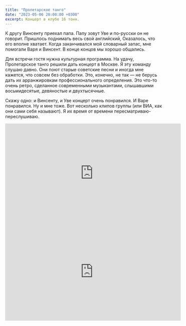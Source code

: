 ```yaml
---
title: "Пролетарское танго"
date: "2023-05-06 20:00:00 +0300"
excerpt: Концерт в клубе 16 тонн.
---
```


К другу Винсенту приехал папа. Папу зовут Уве и по-русски он не говорит. Пришлось поднимать весь свой английский, Оказалось, что его вполне хватает. Когда заканчивался мой словарный запас, мне помогали Варя и Винсент. В конце концов мы хорошо общались.

Для встречи гостя нужна культурная программа. На удачу, Пролетарское танго решили дать концерт в Москве. Я эту команду слушаю давно. Они поют старые советские песни и иногда мне кажется, что совсем без обработки. Это, конечно, не так — не берусь дать их арранжировкам профессионального определения. Это что-то очень ретро, сделанное современными музыкантами, слышавшими восьмидесятые, девяностые и двухтысячные.

Скажу одно: и Винсенту, и Уве концерт очень понравился. И Варе понравился. Ну и мне тоже. Вот несколько клипов группы (или ВИА, как они сами себя называют). Я их время от времени пересматриваю-переслушиваю.


<div class="video-wrapper">
    <iframe width="560" height="315" src="https://www.youtube.com/embed/Ih9FLpKONoc" title="YouTube video player" frameborder="0" allow="accelerometer; autoplay; clipboard-write; encrypted-media; gyroscope; picture-in-picture; web-share" allowfullscreen></iframe>
</div>

<div class="video-wrapper">
    <iframe width="560" height="315" src="https://www.youtube.com/embed/npyO3zJeuz0" title="YouTube video player" frameborder="0" allow="accelerometer; autoplay; clipboard-write; encrypted-media; gyroscope; picture-in-picture; web-share" allowfullscreen></iframe>
</div>
